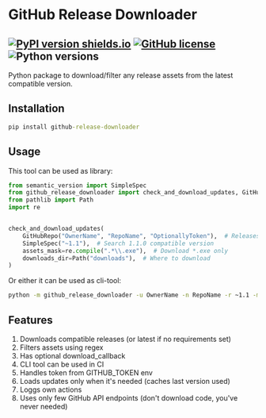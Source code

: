 # GitHub Release Downloader
[![PyPI version shields.io](https://img.shields.io/pypi/v/github_release_downloader.svg)](https://pypi.org/project/github_release_downloader/)
[![GitHub license](https://img.shields.io/github/license/MBQbUtils/GithubReleaseDownloader.svg)](https://github.com/MaxBQb/github_release_downloader/blob/master/LICENSE.md)
![Python versions](https://img.shields.io/pypi/pyversions/github_release_downloader.svg)
---
Python package to download/filter any release assets from the latest compatible version.

## Installation
```cmd
pip install github-release-downloader
```

## Usage

This tool can be used as library:
```py
from semantic_version import SimpleSpec
from github_release_downloader import check_and_download_updates, GitHubRepo
from pathlib import Path
import re


check_and_download_updates(
    GitHubRepo("OwnerName", "RepoName", "OptionallyToken"),  # Releases source
    SimpleSpec("~1.1"),  # Search 1.1.0 compatible version
    assets_mask=re.compile(".*\\.exe"),  # Download *.exe only
    downloads_dir=Path("downloads"),  # Where to download
)
```
Or either it can be used as cli-tool:
```cmd
python -m github_release_downloader -u OwnerName -n RepoName -r ~1.1 -m .*\.exe -o .\downloads
```

## Features
1. Downloads compatible releases (or latest if no requirements set)
2. Filters assets using regex
3. Has optional download_callback
4. CLI tool can be used in CI
5. Handles token from GITHUB_TOKEN env
6. Loads updates only when it's needed (caches last version used)
7. Loggs own actions
8. Uses only few GitHub API endpoints (don't download code, you've never needed)
